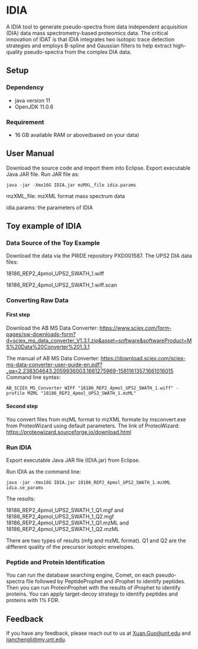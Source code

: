 # IDIA

A IDIA tool to generate pseudo-spectra from data independent acquisition (DIA) data mass spectrometry-based proteomics data. The critical innovation of IDAT is that IDIA integrates two isotopic trace detection strategies and employs B-spline and Gaussian filters to help extract high-quality pseudo-spectra from the complex DIA data.

## Setup

### Dependency

- java version 11
- OpenJDK 11.0.6

### Requirement

- 16 GB available RAM or above(based on your data)

## User Manual

Download the source code and import them into Eclipse. Export executable Java JAR file. Run JAR file as:

```
java -jar -Xmx16G IDIA.jar mzMXL_file idia.params
```

mzXML_file: mzXML format mass spectrum data

idia.params: the parameters of IDIA

## Toy example of IDIA

### Data Source of the Toy Example

Download the data via the PRIDE repository PXD001587. The UPS2 DIA data files:

18186_REP2_4pmol_UPS2_SWATH_1.wiff

18186_REP2_4pmol_UPS2_SWATH_1.wiff.scan

### Converting Raw Data

#### First step

Download the AB MS Data Converter: <https://www.sciex.com/form-pages/sw-downloads-form?d=sciex_ms_data_converter_V1.3.1.zip&asset=software&softwareProduct=MS%20Data%20Converter%201.3.1>

The manual of AB MS Data Converter: <https://download.sciex.com/sciex-ms-data-converter-user-guide-en.pdf?_ga=2.238304643.2059936003.1661275969-1581161357.1661016015>
Command line syntax:

```
AB_SCIEX_MS_Converter WIFF "18186_REP2_4pmol_UPS2_SWATH_1.wiff" -profile MZML "18186_REP2_4pmol_UPS2_SWATH_1.mzML"
```

#### Second step

You convert files from mzML format to mzXML formate by msconvert.exe from ProteoWizard using default parameters.  The link of ProteoWizard: <https://proteowizard.sourceforge.io/download.html>

### Run IDIA

Export executable Java JAR file (IDIA.jar) from Eclipse.

Run IDIA as the command line:

```
java -jar -Xmx16G IDIA.jar 18186_REP2_4pmol_UPS2_SWATH_1.mzXML idia.se_params
```

The results:

18186_REP2_4pmol_UPS2_SWATH_1_Q1.mgf and 18186_REP2_4pmol_UPS2_SWATH_1_Q2.mgf
18186_REP2_4pmol_UPS2_SWATH_1_Q1.mzML and 18186_REP2_4pmol_UPS2_SWATH_1_Q2.mzML

There are two types of results (mfg and mzML format). Q1 and Q2 are the different quality of the precursor isotopic envelopes.

### Peptide and Protein Identification

You can run the database searching engine, Comet, on each pseudo-spectra file followed by PeptideProphet and iProphet to identify peptides. Then you can run ProteinProphet with the results of iProphet to identify proteins. You can apply target-decoy strategy to identify peptides and proteins with 1% FDR.

## Feedback

If you have any feedback, please reach out to us at Xuan.Guo@unt.edu and jianchengli@my.unt.edu.
